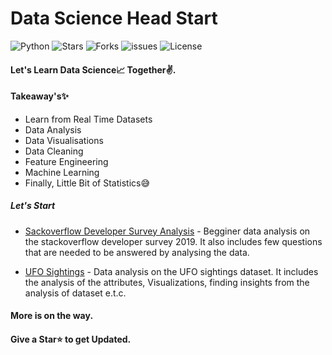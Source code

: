 # Data Science Head Start

  ![Python](https://img.shields.io/badge/Python-3.6-green.svg)
  ![Stars](https://img.shields.io/github/stars/syamkakarla98/DataScience_Head_Start?color=tomato)
  ![Forks](https://img.shields.io/github/forks/syamkakarla98/DataScience_Head_Start)
  ![issues](https://img.shields.io/github/issues/syamkakarla98/DataScience_Head_Start)
  ![License](https://img.shields.io/github/license/syamkakarla98/DataScience_Head_Start)
  
#### Let's Learn Data Science📈 Together✌.
#### Takeaway's✨
  * Learn from Real Time Datasets
  * Data Analysis
  * Data Visualisations
  * Data Cleaning
  * Feature Engineering
  * Machine Learning
  * Finally, Little Bit of Statistics😅

##### Let's Start
* [Sackoverflow Developer Survey Analysis](https://github.com/syamkakarla98/DataScience_Head_Start/blob/master/Sackoverflow_Developer_Survey_Analysis.ipynb) - Begginer data analysis on the stackoverflow developer survey 2019. It also includes few questions that are needed to be answered by analysing the data.

* [UFO Sightings](https://github.com/syamkakarla98/DataScience_Head_Start/blob/master/UFO_Sightings.ipynb) - Data analysis on the UFO sightings dataset. It includes the analysis of the attributes, Visualizations, finding insights from the analysis of dataset e.t.c.

#### More is on the way.
#### Give a Star⭐ to get Updated.

